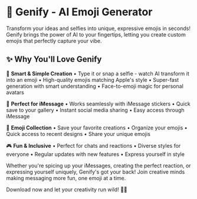 # 🎨 Genify - AI Emoji Generator

Transform your ideas and selfies into unique, expressive emojis in seconds! Genify brings the power of AI to your fingertips, letting you create custom emojis that perfectly capture your vibe.

## ✨ Why You'll Love Genify

🤖 **Smart & Simple Creation**
• Type it or snap a selfie - watch AI transform it into an emoji
• High-quality emojis matching Apple's style
• Super-fast generation with smart understanding
• Face-to-emoji magic for personal avatars

📱 **Perfect for iMessage**
• Works seamlessly with iMessage stickers
• Quick save to your gallery
• Instant social media sharing
• Easy access through iMessage

🌟 **Emoji Collection**
• Save your favorite creations
• Organize your emojis
• Quick access to recent designs
• Share your unique emojis

🎮 **Fun & Inclusive**
• Perfect for chats and reactions
• Diverse styles for everyone
• Regular updates with new features
• Express yourself in style

Whether you're spicing up your iMessages, creating the perfect reaction, or expressing yourself uniquely, Genify's got your back! Join creative minds making messaging more fun, one emoji at a time.

Download now and let your creativity run wild! 🚀✨
